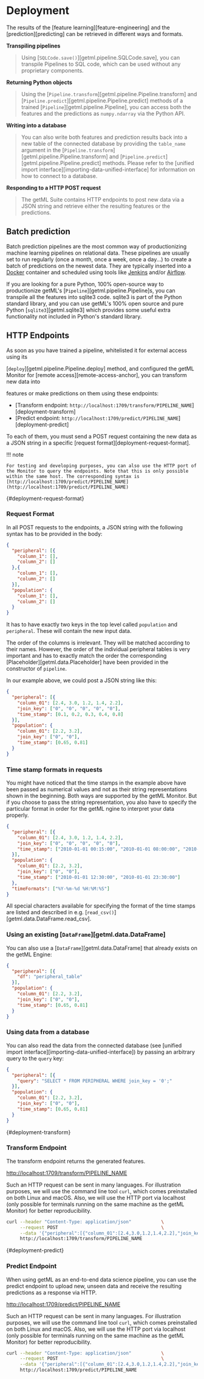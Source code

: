 # Deployment

The results of the [feature learning][feature-engineering] and the [prediction][predicting] can be retrieved in different ways and formats.

**Transpiling pipelines**
> Using [`SQLCode.save()`][getml.pipeline.SQLCode.save], you can transpile Pipelines to SQL code, which can be used without any proprietary components.

**Returning Python objects**
> Using the [`Pipeline.transform`][getml.pipeline.Pipeline.transform] and [`Pipeline.predict`][getml.pipeline.Pipeline.predict] methods of a trained [`Pipeline`][getml.pipeline.Pipeline], you can access both the features and the predictions as `numpy.ndarray` via the Python API.

**Writing into a database**
> You can also write both features and prediction results back into a new table of the connected database by providing the `table_name` argument in the [`Pipeline.transform`][getml.pipeline.Pipeline.transform] and [`Pipeline.predict`][getml.pipeline.Pipeline.predict] methods. Please refer to the [unified import interface][importing-data-unified-interface] for information on how to connect to a database.

**Responding to a HTTP POST request**

> The getML Suite contains HTTP endpoints to post new data via a JSON string and retrieve either the resulting features or the predictions.

## Batch prediction

Batch prediction pipelines are the most common way of productionizing machine learning pipelines on relational data. These pipelines are usually set to run regularly (once a month, once a week, once a day...) to create a batch of predictions on the newest data. They are typically inserted into a [Docker](https://www.docker.com/) container and scheduled using tools like [Jenkins](https://www.jenkins.io/) and/or [Airflow](https://airflow.apache.org/).

If you are looking for a pure Python, 100% open-source way to productionize getML's [`Pipeline`][getml.pipeline.Pipeline]s, you can transpile all the features into sqlite3 code. sqlite3 is part of the Python standard library, and you can use getML's 100% open source and pure Python [`sqlite3`][getml.sqlite3] which provides some useful extra functionality not included in Python's standard library.

## HTTP Endpoints

As soon as you have trained a pipeline, whitelisted it for external access using its 

[`deploy`][getml.pipeline.Pipeline.deploy] method, and configured the getML Monitor 
for [remote access][remote-access-anchor], you can transform new data into 

features or make predictions on them using these endpoints:

- [Transform endpoint: `http://localhost:1709/transform/PIPELINE_NAME`][deployment-transform]
- [Predict endpoint: `http://localhost:1709/predict/PIPELINE_NAME`][deployment-predict]

To each of them, you must send a POST request containing the new data as a JSON string in a specific [request format][deployment-request-format].

!!! note

    For testing and developing purposes, you can also use the HTTP port of the Monitor to query the endpoints. Note that this is only possible within the same host. The corresponding syntax is  [http://localhost:1709/predict/PIPELINE_NAME](http://localhost:1709/predict/PIPELINE_NAME)

[](){#deployment-request-format}
### Request Format

In all POST requests to the endpoints, a JSON string with the following syntax has to be provided in the body:

```json
{
  "peripheral": [{
    "column_1": [],
    "column_2": []
  },{
    "column_1": [],
    "column_2": []
  }],
  "population": {
    "column_1": [],
    "column_2": []
  }
}
```


It has to have exactly two keys in the top level called
`population` and `peripheral`. These will contain the new
input data.

The order of the columns is irrelevant. They will be matched according to their
names. However, the order of the
individual peripheral tables is very important and has to exactly
match the order the corresponding [Placeholder][getml.data.Placeholder]
have been provided in the constructor of `pipeline`.

In our example above, we
could post a JSON string like this:

```json
{
  "peripheral": [{
    "column_01": [2.4, 3.0, 1.2, 1.4, 2.2],
    "join_key": ["0", "0", "0", "0", "0"],
    "time_stamp": [0.1, 0.2, 0.3, 0.4, 0.8]
  }],
  "population": {
    "column_01": [2.2, 3.2],
    "join_key": ["0", "0"],
    "time_stamp": [0.65, 0.81]
  }
}
```

### Time stamp formats in requests

You might have noticed that the time stamps in the example above have been
passed as numerical values and not as their string representations
shown in the beginning. Both ways are
supported by the getML Monitor. But if you choose to pass the
string representation, you also have to specify the particular format
in order for the getML ngine to interpret your data properly.

```json
{
  "peripheral": [{
    "column_01": [2.4, 3.0, 1.2, 1.4, 2.2],
    "join_key": ["0", "0", "0", "0", "0"],
    "time_stamp": ["2010-01-01 00:15:00", "2010-01-01 08:00:00", "2010-01-01 09:30:00", "2010-01-01 13:00:00", "2010-01-01 23:35:00"]
  }],
  "population": {
    "column_01": [2.2, 3.2],
    "join_key": ["0", "0"],
    "time_stamp": ["2010-01-01 12:30:00", "2010-01-01 23:30:00"]
  },
  "timeFormats": ["%Y-%m-%d %H:%M:%S"]
}
```

All special characters available for specifying the format of the time
stamps are listed and described in
e.g. [`read_csv()`][getml.data.DataFrame.read_csv].

### Using an existing [`DataFrame`][getml.data.DataFrame]

You can also use a
[`DataFrame`][getml.data.DataFrame] that already 
exists on the getML Engine:

```json
{
  "peripheral": [{
    "df": "peripheral_table"
  }],
  "population": {
    "column_01": [2.2, 3.2],
    "join_key": ["0", "0"],
    "time_stamp": [0.65, 0.81]
  }
}
```

### Using data from a database

You can also read the data from the connected database
(see [unified import interface][importing-data-unified-interface]) 
by passing an arbitrary query to the `query` key:

```json
{
  "peripheral": [{
    "query": "SELECT * FROM PERIPHERAL WHERE join_key = '0';"
  }],
  "population": {
    "column_01": [2.2, 3.2],
    "join_key": ["0", "0"],
    "time_stamp": [0.65, 0.81]
  }
}
```

[](){#deployment-transform}
### Transform Endpoint

The transform endpoint returns the generated features.

[http://localhost:1709/transform/PIPELINE_NAME](http://localhost:1709/transform/PIPELINE_NAME)

Such an HTTP request can be sent in many languages. For
illustration purposes, we will use the command line tool `curl`,
which comes preinstalled on both Linux and macOS. Also, we will use
the HTTP port via localhost (only possible for terminals running on
the same machine as the getML Monitor) for better reproducibility.

```bash
curl --header "Content-Type: application/json"           \
     --request POST                                      \
     --data '{"peripheral":[{"column_01":[2.4,3.0,1.2,1.4,2.2],"join_key":["0","0","0","0","0"],"time_stamp":[0.1,0.2,0.3,0.4,0.8]}],"population":{"column_01":[2.2,3.2],"join_key":["0","0"],"time_stamp":[0.65,0.81]}}' \
     http://localhost:1709/transform/PIPELINE_NAME
```
[](){#deployment-predict}
### Predict Endpoint

When using getML as an end-to-end data science pipeline, you can use
the predict endpoint to upload new, unseen data and receive the
resulting predictions as a response via HTTP.

[http://localhost:1709/predict/PIPELINE_NAME](http://localhost:1709/predict/PIPELINE_NAME)

Such an HTTP request can be sent in many languages. For
illustration purposes, we will use the command line tool `curl`,
which comes preinstalled on both Linux and macOS. Also, we will use
the HTTP port via localhost (only possible for terminals running on
the same machine as the getML Monitor) for better reproducibility.

```bash
curl --header "Content-Type: application/json"           \
     --request POST                                      \
     --data '{"peripheral":[{"column_01":[2.4,3.0,1.2,1.4,2.2],"join_key":["0","0","0","0","0"],"time_stamp":[0.1,0.2,0.3,0.4,0.8]}],"population":{"column_01":[2.2,3.2],"join_key":["0","0"],"time_stamp":[0.65,0.81]}}' \
     http://localhost:1709/predict/PIPELINE_NAME
```
